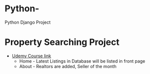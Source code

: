 # Python-
Python Django Project
# Property Searching Project
+ [Udemy Course link](https://cognizant.udemy.com/course/python-django-dev-to-deployment/l)
  * Home - Latest Listings in Database will be listed in front page
  * About - Realtors are added, Seller of the month
